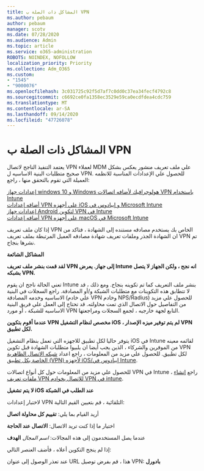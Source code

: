 ```yaml
---
title: المشاكل ذات الصلة ب VPN
ms.author: pebaum
author: pebaum
manager: scotv
ms.date: 07/28/2020
ms.audience: Admin
ms.topic: article
ms.service: o365-administration
ROBOTS: NOINDEX, NOFOLLOW
localization_priority: Priority
ms.collection: Adm_O365
ms.custom:
- "1545"
- "9000076"
ms.openlocfilehash: 3c031725c92f5d7af7c0dd0c37ea34fecf4792c8
ms.sourcegitcommit: c6692ce0fa1358ec3529e59ca0ecdfdea4cdc759
ms.translationtype: MT
ms.contentlocale: ar-SA
ms.lasthandoff: 09/14/2020
ms.locfileid: "47726078"
---
```

# <a name="vpn-related-issues"></a>المشاكل ذات الصلة ب VPN

يعتمد التنفيذ الناجح لاتصال VPN لعملاء MDM علي ملف تعريف منشور يعكس بشكل صحيح متطلبات البنية الاساسيه ل VPN. للحصول علي الإعدادات المناسبة للانظمه العميلة التي تقوم بالتحقق منها ، راجع: 

[إعدادات جهاز windows 10 و Windows هولوجرافيك لأضافه اتصالات VPN باستخدام Intune](https://docs.microsoft.com/intune/vpn-settings-windows-10)  
[أضافه إعدادات VPN علي أجهزه iOS و إيبادوس في Microsoft Intune](https://docs.microsoft.com/intune/vpn-settings-ios)  
[إعدادات جهاز Android لتكوين VPN في Intune](https://docs.microsoft.com/intune/vpn-settings-android)  
[أضافه إعدادات VPN علي أجهزه macOS في Microsoft Intune](https://docs.microsoft.com/mem/intune/configuration/vpn-settings-macos)

إذا كان ملف تعريف VPN الخاص بك يستخدم مصادقه مستنده إلى الشهادة ، فتاكد من ان الشهادة الجذر وملفات تعريف شهادة مصادقه العميل المرتبطة بملف تعريف VPN تم نشرها بنجاح.

**المشاكل الشائعة**

**لقد قمت بنشر ملف تعريف VPN إلى جهاز. يعرض Intune انه نجح ، ولكن الجهاز لا يتصل بشبكه VPN.**

تعني الحالة ناجح ان يقوم Intune بنشر ملف التعريف كما تم تكوينه بنجاح. ومع ذلك ، قد لا تتطابق هذه التكوينات مع متطلبات الشبكة و/أو المصادقة. راجع السجلات في البنية الاساسيه وخدمه المصادقة (علي خادم VPN وخادم NPS/Radius) للحصول علي مزيد من التفاصيل حول الاتصال الذي تمت محاولته. قد تحتاج إلى العمل علي فريق البنية الاساسيه للشبكة ، أو مورد VPN التابع لجهة خارجيه ، لجمع السجلات ومراجعتها.

**عندما أقوم بتكوين VPN مخصص لنظام التشغيل iOS ، لم يتم توفير ميزه الإصدار VPN لكل تطبيق.**

يتوفر حاليا لكل تطبيق للاجهزه التي تعمل بنظام التشغيل iOS في Intune لقائمه معينه من الموفرين والشركاء ، الذين يجب أيضا ان يلبيوا متطلبات الشهادة قبل تكوين VPN لكل تطبيق. للحصول علي مزيد من المعلومات ، راجع اعداد [شبكه الاتصال الظاهرية الخاصة بكل تطبيق (VPN) لأجهزه iOS/إيبادوس في Intune](https://docs.microsoft.com/intune/vpn-setting-configure-per-app). 

للحصول علي مزيد من المعلومات حول كل أنواع اتصالات VPN في Intune ، راجع [إنشاء ملفات تعريف VPN للاتصال بخوادم VPN في intune](https://docs.microsoft.com/intune/vpn-settings-configure).  

**لا يتم تشغيل iOS عند الطلب في الشبكة**

لاختبار إعدادات VPN التلقائية ، قم بتعيين القيم التالية:

أريد القيام بما يلي: **تقييم كل محاولة اتصال** 

اختيار ما إذا كنت تريد الاتصال: **الاتصال عند الحاجة**

عندما يصل المستخدمون إلى هذه المجالات: *اسم المجال* **الهدف**

إذا لم ينجح التكوين أعلاه ، فأضف العنصر التالي:

عند تعذر الوصول إلى عنوان URL هذا ، قم بفرض توصيل VPN: **بادورل**